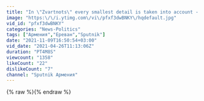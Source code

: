```yaml
---
title: "In \"Zvartnots\" every smallest detail is taken into account - a guide to the Yerevan airport"
image: "https:\/\/i.ytimg.com\/vi\/pfxf3dwBNKY\/hqdefault.jpg"
vid_id: "pfxf3dwBNKY"
categories: "News-Politics"
tags: ["Армения","Ереван","Sputnik"]
date: "2021-11-09T16:50:54+03:00"
vid_date: "2021-04-26T11:13:06Z"
duration: "PT4M8S"
viewcount: "1358"
likeCount: "22"
dislikeCount: "7"
channel: "Sputnik Армения"
---
```

{% raw %}{% endraw %}
